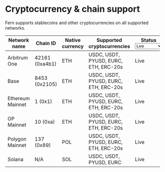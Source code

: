 # Cryptocurrency & chain support

Fern supports stablecoins and other cryptocurrencies on all supported networks.

<table data-full-width="true"><thead><tr><th>Network name</th><th>Chain ID</th><th width="162.265625">Native currency</th><th width="248.96875">Supported cryptocurrencies</th><th>Status<select><option value="jyVPdet5YQHc" label="Live" color="blue"></option><option value="jihqOEZRKeXv" label="In progress" color="blue"></option></select></th></tr></thead><tbody><tr><td>Arbitrum One</td><td>42161 (0xa4b1)</td><td>ETH</td><td>USDC, USDT, PYUSD, EURC, ETH, ERC-20s</td><td><span data-option="jyVPdet5YQHc">Live</span></td></tr><tr><td>Base</td><td>8453 (0x2105)</td><td>ETH</td><td>USDC, USDT, PYUSD, EURC, ETH, ERC-20s</td><td><span data-option="jyVPdet5YQHc">Live</span></td></tr><tr><td>Ethereum Mainnet</td><td>1 (0x1)</td><td>ETH</td><td>USDC, USDT, PYUSD, EURC, ETH, ERC-20s</td><td><span data-option="jyVPdet5YQHc">Live</span></td></tr><tr><td>OP Mainnet</td><td>10 (0xa)</td><td>ETH</td><td>USDC, USDT, PYUSD, EURC, ETH, ERC-20s</td><td><span data-option="jyVPdet5YQHc">Live</span></td></tr><tr><td>Polygon Mainnet</td><td>137 (0x89)</td><td>POL</td><td>USDC, USDT, PYUSD, EURC, ETH, ERC-20s</td><td><span data-option="jyVPdet5YQHc">Live</span></td></tr><tr><td>Solana</td><td>N/A</td><td>SOL</td><td>USDC, USDT, PYUSD, EURC</td><td><span data-option="jyVPdet5YQHc">Live</span></td></tr></tbody></table>
